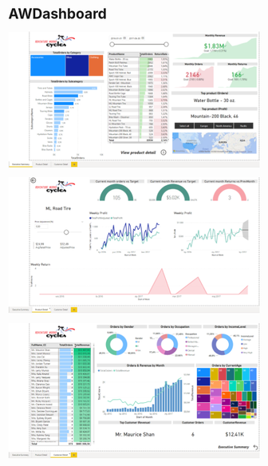 # AWDashboard


<img src="img/executive_summary.png"><br />
<br />
<img src="img/product_details.png"><br />
<br />
<img src="img/customer_detail.png"><br />
<br />
